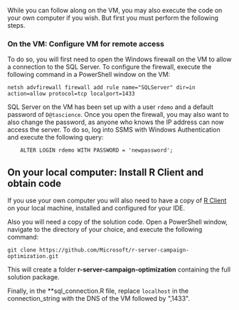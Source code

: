 While you can follow along on the VM, you may also execute the code on your own computer if you wish. But first you must perform the following steps. 

### On the VM: Configure VM for remote access

To do so, you will first need to open the Windows firewall on the VM to allow a connection to the SQL Server. To configure the firewall, execute the following command in a PowerShell window on the VM:

    netsh advfirewall firewall add rule name="SQLServer" dir=in action=allow protocol=tcp localport=1433 

SQL Server on the VM has been set up with a user `rdemo` and a default password of `D@tascience`.  Once you open the firewall, you may also want to also change the password, as anyone who knows the IP address can now access the server.  To do so, log into SSMS with Windows Authentication and execute the following query:
    
        ALTER LOGIN rdemo WITH PASSWORD = 'newpassword';  
       
## On your local computer:  Install R Client and obtain code

If you use your own computer you will also need to have a copy of [R Client](https://msdn.microsoft.com/en-us/microsoft-r/install-r-client-windows) on your local machine, installed and configured for your IDE. 

Also you will need a copy of the solution code.  Open a PowerShell window, navigate to the directory of your choice, and execute the following command:  

    git clone https://github.com/Microsoft/r-server-campaign-optimization.git

This will create a folder **r-server-campaign-optimization** containing the full solution package.

Finally, in the **sql_connection.R file, replace  `localhost` in the connection_string with the DNS of the VM followed by ",1433".

